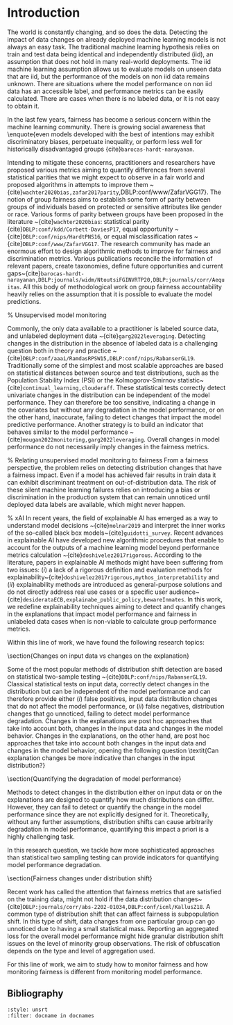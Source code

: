 # Introduction


The world is constantly changing, and so does the data. Detecting the impact of data changes on already deployed machine learning models is not always an easy task. The traditional machine learning hypothesis relies on train and test data being identical and independently distributed (iid), an assumption that does not hold in many real-world deployments. The iid machine learning assumption allows us to evaluate models on unseen data that are iid, but the performance of the models on non iid data remains unknown. There are situations where the model performance on non iid data has an accessible label, and performance metrics can be easily calculated. There are cases when there is no labeled data, or it is not easy to obtain it.


In the last few years, fairness has become a serious concern within the machine learning community. There is growing social awareness that \enquote{even models developed with the best of intentions may exhibit discriminatory biases, perpetuate inequality, or perform less well for historically disadvantaged groups {cite}`barocas-hardt-narayanan`.

Intending to mitigate these concerns, practitioners and researchers have proposed various metrics aiming to quantify differences from several statistical parities that we might expect to observe in a fair world and proposed algorithms in attempts to improve them ~{cite}`wachter2020bias,zafar2017parity`,DBLP:conf/www/ZafarVGG17}. The notion of group fairness aims to establish some form of parity between groups of individuals based on protected or sensitive attributes like gender or race. Various forms of parity between groups have been proposed in the literature ~{cite}`wachter2020bias`: statistical parity {cite}`DBLP:conf/kdd/Corbett-DaviesP17`, equal opportunity ~{cite}`DBLP:conf/nips/HardtPNS16`, or equal misclassification rates ~{cite}`DBLP:conf/www/ZafarVGG17`. The research community has made an enormous effort to design algorithmic methods to improve for fairness and discrimination metrics. Various publications reconcile the information of relevant papers, create taxonomies, define future opportunities and current gaps~{cite}`barocas-hardt-narayanan,DBLP:journals/widm/NtoutsiFGINVRTP20,DBLP:journals/corr/Aequitas`. All this body of methodological work on group fairness accountability heavily relies on the assumption that it is possible to evaluate the model predictions. 

% Unsupervised model monitoring

Commonly, the only data available to a practitioner is labeled source data, and unlabeled deployment data ~{cite}`garg2022leveraging`. Detecting changes in the distribution in the absence of labeled data is a challenging question both in theory and practice ~{cite}`DBLP:conf/aaai/RamdasRPSW15,DBLP:conf/nips/RabanserGL19`. Traditionally some of the simplest and most scalable approaches are based on statistical distances between source and test distributions, such as the Population Stability Index (PSI) or the Kolmogorov-Smirnov statistic~{cite}`continual_learning,clouderaff`. These statistical tests correctly detect univariate changes in the distribution can be independent of the model performance. They can therefore be too sensitive, indicating a change in the covariates but without any degradation in the model performance, or on the other hand, inaccurate, failing to detect changes that impact the model predictive performance. Another strategy is to build an indicator that behaves similar to the model performance ~{cite}`mougan2022monitoring,garg2022leveraging`. Overall changes in model performance do not necessarily imply changes in the fairness metrics. 

% Relating unsupervised model monitoring to fairness
From a fairness perspective, the problem relies on detecting distribution changes that have a fairness impact. Even if a model has achieved fair results in train data it can exhibit discriminant treatment on out-of-distribution data. The risk of these silent machine learning failures relies on introducing a bias or discrimination in the production system that can remain unnoticed until deployed data labels are available, which might never happen. 


% xAI
In recent years, the field of explainable AI has emerged as a way to understand model decisions ~{cite}`molnar2019` and interpret the inner works of the so-called black box models~{cite}`guidotti_survey`. Recent advances in explainable AI have developed new algorithmic procedures that enable to account for the outputs of a machine learning model beyond performance metrics calculation ~{cite}`doshivelez2017rigorous`. According to the literature, papers in explainable AI methods might have been suffering from two issues: $(i)$ a lack of a rigorous definition and evaluation methods for explainability~{cite}`doshivelez2017rigorous,mythos_interpretability` and $(ii)$ explainability methods are introduced as general-purpose solutions and do not directly address real use cases or a specific user audience~{cite}`desiderataECB,explainabe_public_policy,bewareInmates`. In this work, we redefine explainability techniques aiming to detect and quantify changes in the explanations that impact model performance and fairness in unlabeled data cases when is non-viable to calculate group performance metrics.

Within this line of work, we have found the following research topics:

\section{Changes on input data vs changes on the explanation}

Some of the most popular methods of distribution shift detection are based on statistical two-sample testing ~{cite}`DBLP:conf/nips/RabanserGL19`. Classical statistical tests on input data, correctly detect changes in the distribution but can be independent of the model performance and can therefore provide either $(i)$ false positives, input data distribution changes that do not affect the model performance, or $(ii)$ false negatives, distribution changes that go unnoticed, failing to detect model performance degradation. Changes in the explanations are post hoc approaches that take into account both, changes in the input data and changes in the model behavior. Changes in the explanations, on the other hand, are post hoc approaches that take into account both changes in the input data and changes in the model behavior, opening the following question \textit{Can explanation changes be more indicative than changes in the input distribution?}

\section{Quantifying the degradation of model performance}

Methods to detect changes in the distribution either on input data or on the explanations are designed to quantify how much distributions can differ. However, they can fail to detect or quantify the change in the model performance since they are not explicitly designed for it. Theoretically, without any further assumptions, distribution shifts can cause arbitrarily degradation in model performance, quantifying this impact a priori is a highly challenging task.

In this research question, we tackle how more sophisticated approaches than statistical two sampling testing can provide indicators for quantifying model performance degradation.

\section{Fairness changes under distribution shift}

Recent work has called the attention that fairness
metrics that are satisfied on the training data, might not hold if the data distribution changes~{cite}`DBLP:journals/corr/abs-2202-01034,DBLP:conf/icml/KallusZ18`. A common type of distribution shift that can affect fairness is subpopulation shift. In this type of shift, data changes from one particular group can go unnoticed due to having a small statistical mass. Reporting an aggregated loss for the overall model performance might hide granular distribution shift issues on the level of minority group observations. The risk of obfuscation depends on the type and level of aggregation used.

For this line of work, we aim to study how to monitor fairness and how monitoring fairness is different from monitoring model performance.

## Bibliography

```{bibliography}
:style: unsrt
:filter: docname in docnames
```